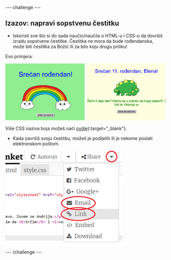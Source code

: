 \--- challenge \---

## Izazov: napravi sopstvenu čestitku

+ Iskoristi sve što si do sada naučio/naučila o HTML-u i CSS-u da dovršiš izradu sopstvene čestitke. Čestitka ne mora da bude rođendanska, može biti čestitka za Božić ili za bilo koju drugu priliku!

Evo primjera:

![screenshot](images/birthday-final.png)

Više CSS naziva boja možeš naći [ovdje](http://jumpto.cc/colours){:target="_blank"}.

+ Kada završiš svoju čestitku, možeš je podijeliti ili je nekome poslati elektronskom poštom.

![screenshot](images/birthday-share.png)

\--- /challenge \---